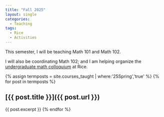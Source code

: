 ```yaml
---
title: "Fall 2025"
layout: single
categories:
  - Teaching
tags:
  - Rice
  - Activities
---
```


This semester, I will be teaching Math 101 and Math 102.

I will also be coordinating Math 102; and I am helping organize the [undergraduate math colloquium](https://docs.google.com/document/d/1OIXZH3t8LY63CGN68VTi18tdTC-FrUVz1f__hRhYY74/edit?usp=sharing) at Rice.

<!--end_excerpt-->


{% assign termposts = site.courses_taught | where:'25Spring','true' %}
    {% for post in termposts %}

## [{{ post.title }}]({{ post.url }})

{{ post.excerpt }}
    {% endfor %}